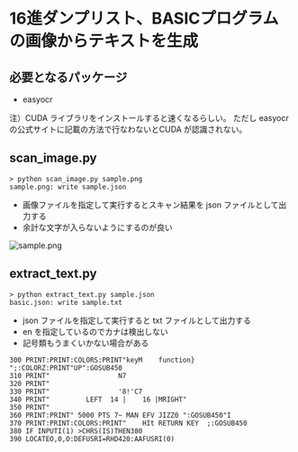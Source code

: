 # 16進ダンプリスト、BASICプログラムの画像からテキストを生成

## 必要となるパッケージ

- easyocr

注）CUDA ライブラリをインストールすると速くなるらしい。
ただし easyocr の公式サイトに記載の方法で行なわないとCUDA が認識されない。

## scan_image.py

```
> python scan_image.py sample.png
sample.png: write sample.json
```

- 画像ファイルを指定して実行するとスキャン結果を json ファイルとして出力する
- 余計な文字が入らないようにするのが良い

![sample.png](sample.png)

## extract_text.py

```
> python extract_text.py sample.json
basic.json: write sample.txt
```

- json ファイルを指定して実行すると txt ファイルとして出力する
- en を指定しているのでカナは検出しない
- 記号類もうまくいかない場合がある

```
300 PRINT:PRINT:COLORS:PRINT"keyM    function}    ";:COLORZ:PRINT"UP":GOSUB450
310 PRINT"                 N7
320 PRINT"
330 PRINT"                 '8!'C7
340 PRINT"         LEFT  14 |    16 |MRIGHT"
350 PRINT"
360 PRINT:PRINT" 5000 PTS 7~ MAN EFV JIZZ0 ":GOSUB450"I
370 PRINT:PRINT:COLORS:PRINT"    HIt RETURN KEY  ;:GOSUB450
380 IF INPUTI(1) >CHRS(IS)THEN380
390 LOCATEO,0,O:DEFUSRI=RHD420:AAFUSRI(0)
```





